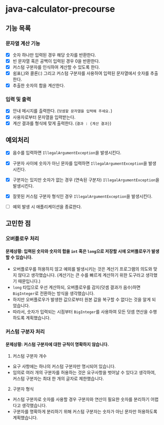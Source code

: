 # java-calculator-precourse

## 기능 목록

### 문자열 계산 기능
- [x] 숫자 하나만 입력된 경우 해당 숫자를 반환한다.
- [x] 빈 문자열 혹은 공백이 입력된 경우 0을 반환한다.
- [x] 커스텀 구분자를 인식하여 계산할 수 있도록 한다.
- [x] 쉼표(,)와 콜론(:) 그리고 커스텀 구분자를 사용하여 입력된 문자열에서 숫자를 추출한다.
- [x] 추출한 숫자의 합을 계산한다.

### 입력 및 출력
- [x] 안내 메시지를 출력한다. (`덧셈할 문자열을 입력해 주세요.`)
- [x] 사용자로부터 문자열을 입력받는다.
- [x] 계산 결과를 형식에 맞게 출력한다. (`결과 : {계산 결과}`)

## 예외처리
- [x] 음수를 입력하면 `IllegalArgumentException`을 발생시킨다.
- [x] 구분자 사이에 숫자가 아닌 문자를 입력하면 `IllegalArgumentException`을 발생시킨다.
- [x] 구분자는 있지만 숫자가 없는 경우 (연속된 구분자) `IllegalArgumentException`을 발생시킨다.
- [x] 잘못된 커스텀 구분자 형식인 경우 `IllegalArgumentException`을 발생시킨다.
- [ ] 예외 발생 시 애플리케이션을 종료한다.



## 고민한 점
### 오버플로우 처리
#### 문제상황: 입력된 숫자와 숫자의 합을 `int` 혹은 `long`으로 저장할 시에 오버플로우가 발생할 수 있습니다.
- 오버플로우를 허용하지 않고 예외를 발생시키는 것은 계산기 프로그램의 의도와 맞지 않다고 생각했습니다. (계산기는 큰 수를 빠르게 계산하기 위한 도구라고 생각했기 때문입니다.)
- `long` 타입으로 우선 계산하되, 오버플로우를 감지(덧셈 결과가 음수)하면 `BigInteger`로 전환하는 방식을 생각했습니다.
- 하지만 오버플로우가 발생한 값으로부터 원본 값을 복구할 수 없다는 것을 알게 되었습니다.
- 따라서, 숫자가 입력되는 시점부터 `BigInteger`를 사용하여 모든 덧셈 연산을 수행하도록 계획했습니다.

### 커스텀 구분자 처리
#### 문제상황: 커스텀 구분자에 대한 규칙이 명확하지 않습니다.
1. 커스텀 구분자 개수
- 요구 사항에는 하나의 커스텀 구분자만 명시되어 있습니다.
- 임의로 여러 개의 구분자를 허용하는 것은 요구사항을 벗어날 수 있다고 생각하여, 커스텀 구분자는 최대 한 개의 글자로 제한했습니다.

2. 구분자 형식
- 커스텀 구분자로 숫자를 사용할 경우 구분자와 연산이 필요한 숫자를 분리하기 어렵다고 생각했습니다.
- 구분자를 명확하게 분리하기 위해 커스텀 구분자는 숫자가 아닌 문자만 허용하도록 계획했습니다.
